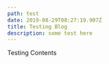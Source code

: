 ```yaml
---
path: test
date: 2019-08-29T08:27:19.907Z
title: Testing Blog
description: some test here
---
```

Testing Contents
